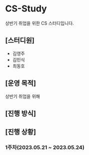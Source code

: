 # CS-Study
상반기 취업을 위한 CS 스터디입니다.

## [스터디원]
- 김영주
- 김민식
- 최동호

## [운영 목적]
상반기 취업을 위해

## [진행 방식]


## [진행 상황]

### 1주차(2023.05.21 ~ 2023.05.24)
